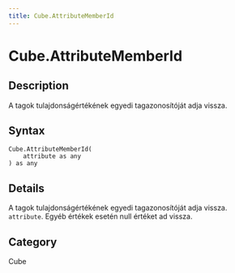 ```yaml
---
title: Cube.AttributeMemberId
---
```


# Cube.AttributeMemberId


## Description

A tagok tulajdonságértékének egyedi tagazonosítóját adja vissza.


## Syntax

```powerquery
Cube.AttributeMemberId(
    attribute as any
) as any
```


## Details

A tagok tulajdonságértékének egyedi tagazonosítóját adja vissza. <code>attribute</code>. Egyéb értékek esetén null értéket ad vissza.



## Category
Cube
